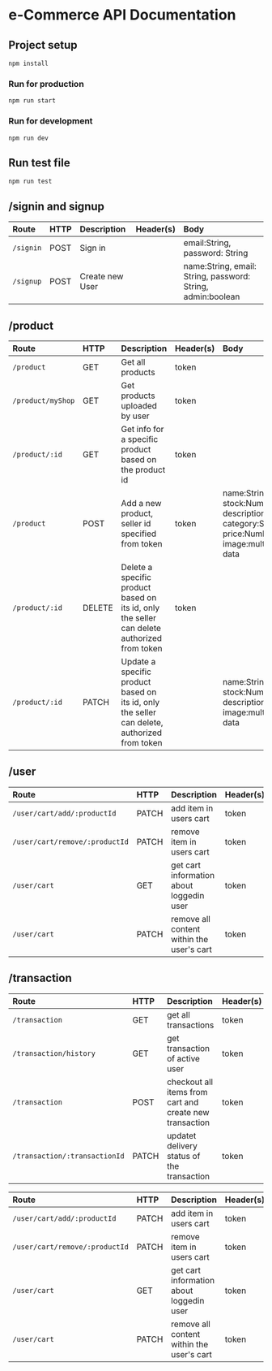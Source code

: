 # e-Commerce API Documentation

## Project setup
```
npm install
```

### Run for production
```
npm run start
```

### Run for development
```
npm run dev
```

## Run test file
```
npm run test
```







## /signin and signup

| Route            | HTTP   | Description                 | Header(s)|Body                              |
|:-----------------|:-------|:----------------------------|:---------|:---------------------------------|
| `/signin`     | POST    | Sign in |          |  email:String, password: String                               |
| `/signup` | POST    | Create new User |     | name:String, email: String, password: String, admin:boolean                                 |


## /product

| Route            | HTTP   | Description                 | Header(s)|Body                              |
|:-----------------|:-------|:----------------------------|:---------|:---------------------------------|
| `/product`     | GET    | Get all products      |token          |                                  |
| `/product/myShop`     | GET    | Get products uploaded by user     |token          |                                  |
| `/product/:id` | GET    | Get info for a specific product based on the product id  | token    |                                  |
| `/product`     | POST   | Add a new product, seller id specified from token   |  token | name:String, stock:Number, description:String, category:String, price:Number, image:multiform/form-data
| `/product/:id` | DELETE | Delete a specific product based on its id, only the seller can delete authorized from token               | token    |                                  |
| `/product/:id` | PATCH  | Update a specific product based on its id, only the seller can delete, authorized from token |          | name:String, stock:Number, description:String, image:multiform/form-data|  

## /user


| Route            | HTTP   | Description                 | Header(s)|Body                              |
|:-----------------|:-------|:----------------------------|:---------|:---------------------------------|
| `/user/cart/add/:productId`     | PATCH    | add item in users cart     |token          |                                 |
| `/user/cart/remove/:productId`     | PATCH    | remove item in users cart     |token          |                                  |
| `/user/cart`     | GET    | get cart information about loggedin user     |token          |                                  |
| `/user/cart`     | PATCH    | remove all content within the user's cart |token          |                                  |

## /transaction

| Route            | HTTP   | Description                 | Header(s)|Body                              |
|:-----------------|:-------|:----------------------------|:---------|:---------------------------------|
| `/transaction`     | GET    | get all transactions     |token          |                                 |
| `/transaction/history`     | GET    | get transaction of active user     |token          |                                  |
| `/transaction`     | POST    | checkout all items from cart and create new transaction      |token          |                                  |
| `/transaction/:transactionId`     | PATCH    | updatet delivery status of the transaction |token          |                                  |

| Route            | HTTP   | Description                 | Header(s)|Body                              |
|:-----------------|:-------|:----------------------------|:---------|:---------------------------------|
| `/user/cart/add/:productId`     | PATCH    | add item in users cart     |token          |                                 |
| `/user/cart/remove/:productId`     | PATCH    | remove item in users cart     |token          |                                  |
| `/user/cart`     | GET    | get cart information about loggedin user     |token          |                                  |
| `/user/cart`     | PATCH    | remove all content within the user's cart |token          |                                  |



